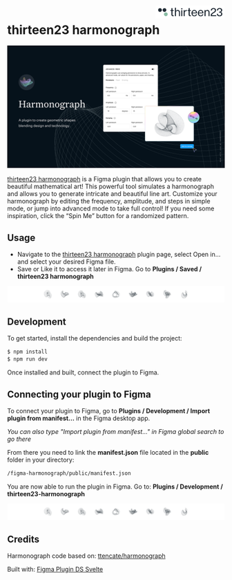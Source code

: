 <a href="https://thirteen23.com">
    <picture>
    	<source media="(prefers-color-scheme: dark)" srcset="./documentation/thirteen23_logo_light.svg"> 
    <img src="./documentation/thirteen23_logo.svg" alt="thirteen23 logo" title="thirteen23" align="right" width="160" height="auto" />
        </picture>
</a>

# thirteen23 harmonograph

![thirteen23 harmonograph cover](documentation/cover.png)

[thirteen23 harmonograph](https://github.com/thirteen23/figma-harmonograph) is a Figma plugin that allows you to create beautiful mathematical art! This powerful tool simulates a harmonograph and allows you to generate intricate and beautiful line art. Customize your harmonograph by editing the frequency, amplitude, and steps in simple mode, or jump into advanced mode to take full control! If you need some inspiration, click the “Spin Me” button for a randomized pattern.

## Usage

- Navigate to the [thirteen23 harmonograph](https://www.figma.com/community/plugin/1370490188129833310/thirteen23-harmonograph) plugin page, select Open in… and select your desired Figma file.
- Save or Like it to access it later in Figma. Go to **Plugins / Saved / thirteen23 harmonograph**

<picture>
	<source media="(prefers-color-scheme: dark)" srcset="./documentation/divider-dark.png"> 
    	<img alt="divider please ignore" src="./documentation/divider-light.png">
</picture>

## Development

To get started, install the dependencies and build the project:

```bash
$ npm install
$ npm run dev
```

Once installed and built, connect the plugin to Figma.

## Connecting your plugin to Figma

To connect your plugin to Figma, go to **Plugins / Development / Import plugin from manifest...** in the Figma desktop app.

_You can also type "Import plugin from manifest..." in Figma global search to go there_

From there you need to link the **manifest.json** file located in the **public** folder in your directory:

```bash
/figma-harmonograph/public/manifest.json
```

You are now able to run the plugin in Figma. Go to: **Plugins / Development / thirteen23-harmonograph**

<picture>
	<source media="(prefers-color-scheme: dark)" srcset="./documentation/divider-dark.png"> 
    	<img alt="divider please ignore" src="./documentation/divider-light.png">
</picture>

## Credits

Harmonograph code based on: [ttencate/harmonograph](https://github.com/ttencate/harmonograph)

Built with: [Figma Plugin DS Svelte](https://github.com/thomas-lowry/figma-plugin-ds-svelte)
